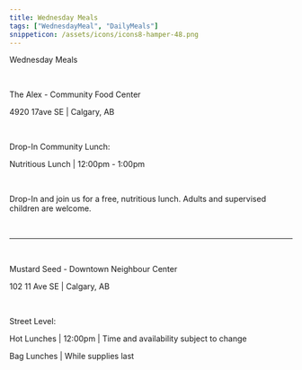 ```yaml
---
title: Wednesday Meals
tags: ["WednesdayMeal", "DailyMeals"]
snippeticon: /assets/icons/icons8-hamper-48.png
---
```


<span class="subHeader">Wednesday Meals</span>

<br>

<p class="post__lead">The Alex - Community Food Center</p>

4920 17ave SE | Calgary, AB

<br>

Drop-In Community Lunch:

Nutritious Lunch | 12:00pm - 1:00pm

<br>

Drop-In and join us for a free, nutritious lunch. Adults and supervised children are welcome. 

<br>
<hr>
<br>

<p class="post__lead">Mustard Seed - Downtown Neighbour Center</p>

102 11 Ave SE | Calgary, AB

<br>

Street Level:

Hot Lunches | 12:00pm | Time and availability subject to change

Bag Lunches | While supplies last